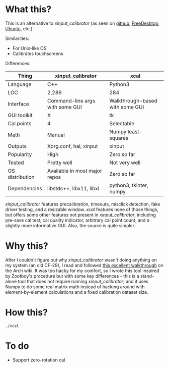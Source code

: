 What this?
==========

This is an alternative to _xinput_calibrator_ (as seen on
[github](https://github.com/tias/xinput_calibrator),
[FreeDesktop](https://www.freedesktop.org/wiki/Software/xinput_calibrator/),
[Ubuntu](https://packages.ubuntu.com/zesty/xinput-calibrator), etc.).

Similarities:
- For Unix-like OS
- Calibrates touchscreens

Differences:

|Thing           |xinput_calibrator                |xcal                           |
|----------------|---------------------------------|-------------------------------|
| Language       |C++                              |Python3                        |
| LOC            |2,289                            |284                            |
| Interface      |Command-line args with some GUI  |Walkthrough-based with some GUI|
| GUI toolkit    |X                                |tk                             |
| Cal points     |4                                |Selectable                     |
| Math           |Manual                           |Numpy least-squares            |
| Outputs        |Xorg.conf, hal, xinput           |xinput                         |
| Popularity     |High                             |Zero so far                    |
| Tested         |Pretty well                      |Not very well                  |
| OS distribution|Available in most major repos    |Zero so far                    |
| Dependencies   |libstdc++, libx11, libxi         |python3, tkinter, numpy        |

_xinput_calibrator_ features precalibration, timeouts, misclick detection, fake driver testing, and
a resizable window.
_xcal_ features none of those things, but offers some other features not present in
_xinput_calibrator_, including pre-save cal test, cal quality indicator, arbitrary cal point count,
and a slightly more informative GUI. Also, the source is quite simpler.

Why this?
=========

After I couldn't figure out why _xinput_calibrator_ wasn't doing anything on my system (an old CF-29),
I read and followed
[this excellent walkthrough](https://wiki.archlinux.org/index.php/Talk:Calibrating_Touchscreen#Libinput_breaks_xinput_calibrator)
on the Arch wiki. It was too hacky for my comfort, so I wrote this tool inspired by Zootboy's
procedure but with some key differences - this is a stand-alone tool that does not require running
_xinput_calibrator_; and it uses Numpy to do some real matrix math instead of hacking around with
element-by-element calculations and a fixed calibration dataset size.

How this?
=========

    ./xcal

To do
=====

- Support zero-rotation cal
